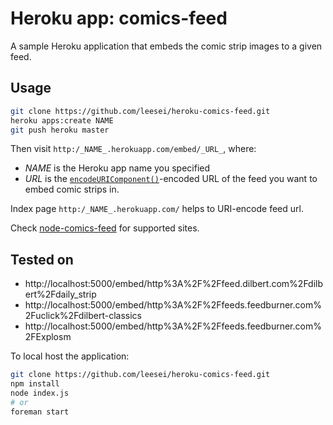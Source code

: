 Heroku app: comics-feed
==================

A sample Heroku application that embeds the comic strip images to a given feed.

## Usage

```bash
git clone https://github.com/leesei/heroku-comics-feed.git
heroku apps:create NAME
git push heroku master
```

Then visit `http:/_NAME_.herokuapp.com/embed/_URL_`, where:

- _NAME_ is the Heroku app name you specified  
- _URL_ is the [`encodeURIComponent()`](https://developer.mozilla.org/en-US/docs/Web/JavaScript/Reference/Global_Objects/encodeURIComponent)-encoded URL of the feed you want to embed comic strips in.

Index page `http:/_NAME_.herokuapp.com/` helps to URI-encode feed url.

Check [node-comics-feed](https://github.com/leesei/node-comics-feed) for supported sites.

## Tested on

- http://localhost:5000/embed/http%3A%2F%2Ffeed.dilbert.com%2Fdilbert%2Fdaily_strip  
- http://localhost:5000/embed/http%3A%2F%2Ffeeds.feedburner.com%2Fuclick%2Fdilbert-classics
- http://localhost:5000/embed/http%3A%2F%2Ffeeds.feedburner.com%2FExplosm

To local host the application:

```bash
git clone https://github.com/leesei/heroku-comics-feed.git
npm install
node index.js
# or
foreman start
```

